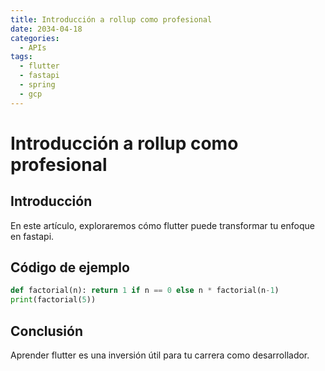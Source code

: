 ```yaml
---
title: Introducción a rollup como profesional
date: 2034-04-18
categories:
  - APIs
tags:
  - flutter
  - fastapi
  - spring
  - gcp
---
```


# Introducción a rollup como profesional

## Introducción

En este artículo, exploraremos cómo flutter puede transformar tu enfoque en fastapi.

## Código de ejemplo

```python
def factorial(n): return 1 if n == 0 else n * factorial(n-1)
print(factorial(5))
```

## Conclusión

Aprender flutter es una inversión útil para tu carrera como desarrollador.